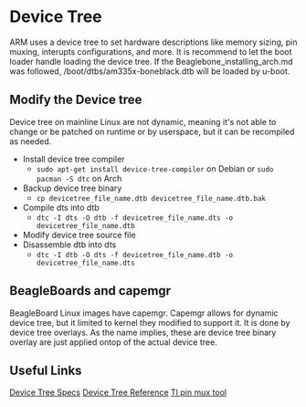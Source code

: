 # Device Tree
ARM uses a device tree to set hardware descriptions like memory sizing, pin muxing, interupts configurations, and more. It is recommend to let the boot loader handle loading the device tree. If the Beaglebone_installing_arch.md was followed, /boot/dtbs/am335x-boneblack.dtb will be loaded by u-boot.

## Modify the Device tree
Device tree on mainline Linux are not dynamic, meaning it's not able to change or be patched on runtime or by userspace, but it can be recompiled as needed.
- Install device tree compiler
    - `sudo apt-get install device-tree-compiler` on Debian or `sudo pacman -S dtc` on Arch
- Backup device tree binary
    - `cp devicetree_file_name.dtb devicetree_file_name.dtb.bak`
- Compile dts into dtb
    - `dtc -I dts -O dtb -f devicetree_file_name.dts -o devicetree_file_name.dtb`
- Modify device tree source file
- Disassemble dtb into dts
    - `dtc -I dtb -O dts -f devicetree_file_name.dtb -o devicetree_file_name.dts`

## BeagleBoards and capemgr
BeagleBoard Linux images have capemgr. Capemgr allows for dynamic device tree, but it limited to kernel they modified to support it. It is done by device tree overlays. As the name implies, these are device tree binary overlay are just applied ontop of the actual device tree.

## Useful Links
[Device Tree Specs](https://www.devicetree.org/specifications/)
[Device Tree Reference](https://elinux.org/Device_Tree_Reference)
[TI pin mux tool](http://www.ti.com/tool/PINMUXTOOL)
